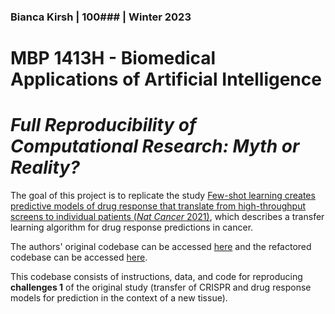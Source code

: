 ### Bianca Kirsh | 100### | Winter 2023

# MBP 1413H - Biomedical Applications of Artificial Intelligence
# *Full Reproducibility of Computational Research: Myth or Reality?* 

The goal of this project is to replicate the study [Few-shot learning creates predictive models of drug response that translate from high-throughput screens to individual patients (*Nat Cancer* 2021)](https://www.nature.com/articles/s43018-020-00169-2#data-availability), which describes a transfer learning algorithm for drug response predictions in cancer.

The authors' original codebase can be accessed [here](https://github.com/idekerlab/TCRP/) and the refactored codebase can be accessed [here](https://github.com/shfong/tcrp-reproduce).

This codebase consists of instructions, data, and code for reproducing **challenges 1** of the original study (transfer of CRISPR and drug response models for prediction in the context of a new tissue).
